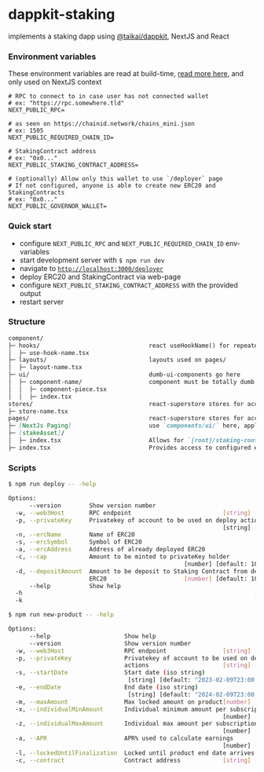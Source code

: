 # dappkit-staking
implements a staking dapp using [@taikai/dappkit](https://github.com/taikai/dappkit), NextJS and React

### Environment variables
These environment variables are read at build-time, [read more here](https://nextjs.org/docs/basic-features/environment-variables), and only used on NextJS context
```dotenv
# RPC to connect to in case user has not connected wallet
# ex: "https://rpc.somewhere.tld"
NEXT_PUBLIC_RPC=

# as seen on https://chainid.network/chains_mini.json
# ex: 1505
NEXT_PUBLIC_REQUIRED_CHAIN_ID=

# StakingContract address
# ex: "0x0..."
NEXT_PUBLIC_STAKING_CONTRACT_ADDRESS=

# (optionally) Allow only this wallet to use `/deployer` page
# If not configured, anyone is able to create new ERC20 and StakingContracts
# ex: "0x0..."
NEXT_PUBLIC_GOVERNOR_WALLET=
```

### Quick start
- configure `NEXT_PUBLIC_RPC` and `NEXT_PUBLIC_REQUIRED_CHAIN_ID` env-variables
- start development server with `$ npm run dev`
- navigate to [`http://localhost:3000/deployer`](http://localhost:3000/deployer)
- deploy ERC20 and StakingContract via web-page
- configure `NEXT_PUBLIC_STAKING_CONTRACT_ADDRESS` with the provided output
- restart server

### Structure
```md
component/
├─ hooks/                               react useHookName() for repeated page/ux actions
│  ├─ use-hook-name.tsx
├─ layouts/                             layouts used on pages/
│  ├─ layout-name.tsx
├─ ui/                                  dumb-ui-components go here
│  ├─ component-name/                   component must be totally dumb and export its actions
│  │  ├─ component-piece.tsx
│  │  ├─ index.tsx
stores/                                 react-superstore stores for accessing needed values
├─ store-name.tsx
pages/                                  react-superstore stores for accessing needed values
├─ [NextJs Paging]                      use `components/ui/` here, apply logic where needed
├─ [stakeAsset]/
│  ├─ index.tsx                         Allows for `[root]/staking-contract-address` navigation
├─ index.tsx                            Provides access to configured environment staking contract
```

### Scripts

```bash
$ npm run deploy -- -help

Options:
      --version        Show version number                             [boolean]
  -w, --web3Host       RPC endpoint                          [string] [required]
  -p, --privateKey     Privatekey of account to be used on deploy actions
                                                             [string] [required]
  -n, --ercName        Name of ERC20                                    [string]
  -s, --ercSymbol      Symbol of ERC20                                  [string]
  -a, --ercAddress     Address of already deployed ERC20                [string]
  -c, --cap            Amount to be minted to privateKey holder
                                                  [number] [default: 1000000000]
  -d, --depositAmount  Amount to be deposit to Staking Contract from deployed
                       ERC20                      [number] [default: 1000000000]
      --help           Show help                                       [boolean]
  -h                                                                  [required]
  -k                                                                  [required]
```
```bash
$ npm run new-product -- -help

Options:
      --help                     Show help                             [boolean]
      --version                  Show version number                   [boolean]
  -w, --web3Host                 RPC endpoint                [string] [required]
  -p, --privateKey               Privatekey of account to be used on deploy
                                 actions                     [string] [required]
  -s, --startDate                Start date (iso string)
                                  [string] [default: "2023-02-09T23:00:00.000Z"]
  -e, --endDate                  End date (iso string)
                                  [string] [default: "2024-02-09T23:00:00.000Z"]
  -m, --maxAmount                Max locked amount on product[number] [required]
  -x, --individualMinAmount      Individual minimum amount per subscription
                                                             [number] [required]
  -z, --individualMaxAmount      Individual max amount per subscription
                                                             [number] [required]
  -a, --APR                      APR% used to calculate earnings
                                                             [number] [required]
  -l, --lockedUntilFinalization  Locked until product end date arrives [boolean]
  -c, --contract                 Contract address            [string] [required]
```
